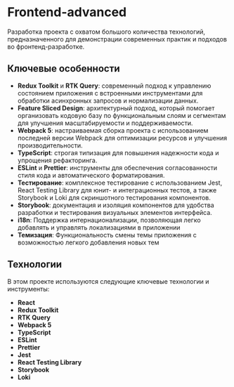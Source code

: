 # Frontend-advanced

Разработка проекта с охватом большого количества технологий, предназначенного для демонстрации современных практик и подходов во фронтенд-разработке.

## Ключевые особенности
- **Redux Toolkit** и **RTK Query**: современный подход к управлению состоянием приложения с встроенными инструментами для обработки асинхронных запросов и нормализации данных.
- **Feature Sliced Design**: архитектурный подход, который помогает организовать кодовую базу по функциональным слоям и сегментам для улучшения масштабируемости и поддерживаемости.
- **Webpack 5**: настраиваемая сборка проекта с использованием последней версии Webpack для оптимизации ресурсов и улучшения производительности.
- **TypeScript**: строгая типизация для повышения надежности кода и упрощения рефакторинга.
- **ESLint** и **Prettier**: инструменты для обеспечения согласованности стиля кода и автоматического форматирования.
- **Тестирование**: комплексное тестирование с использованием Jest, React Testing Library для юнит- и интеграционных тестов, а также Storybook и Loki для скриншотного тестирования компонентов.
- **Storybook**: документация и изоляция компонентов для удобства разработки и тестирования визуальных элементов интерфейса.
- **i18n**: Поддержка интернационализации, позволяющая легко добавлять и управлять локализациями в приложении
- **Темизация**: Функциональность смены темы приложения с возможностью легкого добавления новых тем

## Технологии
В этом проекте используются следующие ключевые технологии и инструменты:

- **React**
- **Redux Toolkit**
- **RTK Query**
- **Webpack 5**
- **TypeScript**
- **ESLint**
- **Prettier**
- **Jest**
- **React Testing Library**
- **Storybook**
- **Loki**